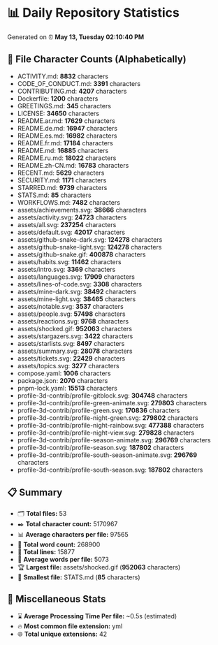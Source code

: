# 📊 Daily Repository Statistics
Generated on ⏰ **May 13, Tuesday 02:10:40 PM**

## 📂 File Character Counts (Alphabetically)
- ACTIVITY.md: **8832** characters
- CODE_OF_CONDUCT.md: **3391** characters
- CONTRIBUTING.md: **4207** characters
- Dockerfile: **1200** characters
- GREETINGS.md: **345** characters
- LICENSE: **34650** characters
- README.ar.md: **17629** characters
- README.de.md: **16947** characters
- README.es.md: **16982** characters
- README.fr.md: **17184** characters
- README.md: **16885** characters
- README.ru.md: **18022** characters
- README.zh-CN.md: **16783** characters
- RECENT.md: **5629** characters
- SECURITY.md: **1171** characters
- STARRED.md: **9739** characters
- STATS.md: **85** characters
- WORKFLOWS.md: **7482** characters
- assets/achievements.svg: **38666** characters
- assets/activity.svg: **24723** characters
- assets/all.svg: **237254** characters
- assets/default.svg: **42017** characters
- assets/github-snake-dark.svg: **124278** characters
- assets/github-snake-light.svg: **124278** characters
- assets/github-snake.gif: **400878** characters
- assets/habits.svg: **11462** characters
- assets/intro.svg: **3369** characters
- assets/languages.svg: **17909** characters
- assets/lines-of-code.svg: **3308** characters
- assets/mine-dark.svg: **38492** characters
- assets/mine-light.svg: **38465** characters
- assets/notable.svg: **3537** characters
- assets/people.svg: **57498** characters
- assets/reactions.svg: **9768** characters
- assets/shocked.gif: **952063** characters
- assets/stargazers.svg: **3422** characters
- assets/starlists.svg: **8497** characters
- assets/summary.svg: **28078** characters
- assets/tickets.svg: **22429** characters
- assets/topics.svg: **3277** characters
- compose.yaml: **1006** characters
- package.json: **2070** characters
- pnpm-lock.yaml: **15513** characters
- profile-3d-contrib/profile-gitblock.svg: **304748** characters
- profile-3d-contrib/profile-green-animate.svg: **279803** characters
- profile-3d-contrib/profile-green.svg: **170836** characters
- profile-3d-contrib/profile-night-green.svg: **279802** characters
- profile-3d-contrib/profile-night-rainbow.svg: **477388** characters
- profile-3d-contrib/profile-night-view.svg: **279828** characters
- profile-3d-contrib/profile-season-animate.svg: **296769** characters
- profile-3d-contrib/profile-season.svg: **187802** characters
- profile-3d-contrib/profile-south-season-animate.svg: **296769** characters
- profile-3d-contrib/profile-south-season.svg: **187802** characters

## 📋 Summary
- 🗂️ **Total files:** 53
- ✒️ **Total character count:** 5170967
- 📊 **Average characters per file:** 97565
- 📝 **Total word count:** 268900
- 🧾 **Total lines:** 15877
- 📐 **Average words per file:** 5073
- 🏆 **Largest file:** assets/shocked.gif (**952063** characters)
- 🥉 **Smallest file:** STATS.md (**85** characters)

## 🌟 Miscellaneous Stats
- ⌛ **Average Processing Time Per file:** ~0.5s (estimated)
- 🔥 **Most common file extension:** yml
- 🌐 **Total unique extensions:** 42
